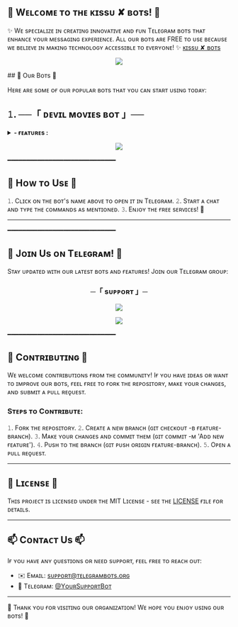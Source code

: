 ## 🌈 Wᴇʟᴄᴏᴍᴇ ᴛᴏ ᴛʜᴇ ᴋɪssᴜ ✘ ʙᴏᴛs! 🌈

✨ Wᴇ sᴘᴇᴄɪᴀʟɪᴢᴇ ɪɴ ᴄʀᴇᴀᴛɪɴɢ ɪɴɴᴏᴠᴀᴛɪᴠᴇ ᴀɴᴅ ғᴜɴ Tᴇʟᴇɢʀᴀᴍ ʙᴏᴛs ᴛʜᴀᴛ ᴇɴʜᴀɴᴄᴇ ʏᴏᴜʀ ᴍᴇssᴀɢɪɴɢ ᴇxᴘᴇʀɪᴇɴᴄᴇ. Aʟʟ ᴏᴜʀ ʙᴏᴛs ᴀʀᴇ FREE ᴛᴏ ᴜsᴇ ʙᴇᴄᴀᴜsᴇ ᴡᴇ ʙᴇʟɪᴇᴠᴇ ɪɴ ᴍᴀᴋɪɴɢ ᴛᴇᴄʜɴᴏʟᴏɢʏ ᴀᴄᴄᴇssɪʙʟᴇ ᴛᴏ ᴇᴠᴇʀʏᴏɴᴇ! ✨
[ᴋɪssᴜ ✘ ʙᴏᴛs](https://t.me/kissuxbots)

<p align="center">
  <img src="https://github-stats-alpha.vercel.app/api/?username=kissuxbots &cc=000&tc=00ff00&ic=fff000&bc=fff" align="center">
</p>
## 🚀 Oᴜʀ Bᴏᴛs 🚀

Hᴇʀᴇ ᴀʀᴇ sᴏᴍᴇ ᴏғ ᴏᴜʀ ᴘᴏᴘᴜʟᴀʀ ʙᴏᴛs ᴛʜᴀᴛ ʏᴏᴜ ᴄᴀɴ sᴛᴀʀᴛ ᴜsɪɴɢ ᴛᴏᴅᴀʏ:

## 𝟷. ──「 ᴅᴇᴠɪʟ ᴍᴏᴠɪᴇs ʙᴏᴛ 」──  

<details><summary><b> - ғᴇᴀᴛᴜʀᴇs :</b></summary>
  
## ғᴇᴀᴛᴜʀᴇs
- [x] 𝑺𝒉𝒐𝒓𝒕𝒏𝒆𝒓 𝑺𝒖𝒑𝒑𝒐𝒓𝒕 𝒊𝒏 𝑺𝒕𝒓𝒆𝒂𝒎 𝒂𝒏𝒅 𝑫𝒐𝒘𝒏𝒍𝒐𝒂𝒅 𝒇𝒆𝒂𝒕𝒖𝒓𝒆
- [x] 𝑮𝒐𝒐𝒅 𝑴𝒐𝒓𝒏𝒊𝒏𝒈, 𝑨𝒇𝒕𝒆𝒓𝒏𝒐𝒐𝒏, 𝑬𝒗𝒆𝒏𝒊𝒏𝒈, 𝑵𝒊𝒈𝒉𝒕 𝒘𝒊𝒔𝒉𝒆𝒔 
- [x] 𝑹𝒆𝒒𝒖𝒆𝒔𝒕 𝒕𝒐 𝒋𝒐𝒊𝒏 𝒊𝒏 𝑭𝒔𝒖𝒃
- [x] 𝑩𝒆𝒔𝒕 𝑺𝒕𝒓𝒆𝒂𝒎𝒊𝒏𝒈 𝑾𝒆𝒃𝒔𝒊𝒕𝒆
- [x] 𝑷𝒓𝒆𝒎𝒊𝒖𝒎 𝒎𝒆𝒎𝒃𝒆𝒓𝒔𝒉𝒊𝒑 𝒎𝒂𝒏𝒂𝒈𝒆𝒎𝒆𝒏𝒕 
- [x] 𝐶𝑢𝑠𝑡𝑜𝑚 𝑆ℎ𝑜𝑟𝑡𝑛𝑒𝑟 ( 𝐴𝑙𝑙 𝑊𝑒𝑏𝑠𝑖𝑡𝑒𝑠 )
- [x] 𝑆𝑡𝑟𝑒𝑎𝑚 𝑜𝑛𝑙𝑖𝑛𝑒 𝑎𝑛𝑑 𝐹𝑎𝑠𝑡 𝐷𝑜𝑤𝑛𝑙𝑜𝑎𝑑
- [x] 𝐼𝑀𝐷𝐵 𝑇𝑒𝑚𝑝𝑙𝑎𝑡𝑒 𝑆𝑒𝑡
- [x] 𝐼𝑛𝑑𝑒𝑥𝑒𝑠 𝐹𝑖𝑙𝑒𝑠 𝑎𝑏𝑜𝑣𝑒 2𝐺𝐵
- [x] 𝑃𝑟𝑒𝐷𝑉𝐷 𝑎𝑛𝑑 𝐶𝑎𝑚𝑅𝑖𝑝 𝐷𝑒𝑙𝑒𝑡𝑒 𝑀𝑜𝑑𝑒
- [x] 𝑀𝑢𝑙𝑡𝑖𝑝𝑙𝑒 𝐹𝑖𝑙𝑒 𝐷𝑒𝑙𝑒𝑡𝑖𝑜𝑛
- [x] 𝑆𝑒𝑡𝑡𝑖𝑛𝑔𝑠 𝑀𝑒𝑛𝑢
- [x] 𝐹𝑜𝑟𝑐𝑒 𝑆𝑢𝑏𝑠𝑐𝑟𝑖𝑝𝑡𝑖𝑜𝑛
- [x] 𝑊𝑒𝑙𝑐𝑜𝑚𝑒 𝑀𝑒𝑠𝑠𝑎𝑔𝑒
- [x] 𝐴𝑢𝑡𝑜𝑚𝑎𝑡𝑖𝑐 𝐹𝑖𝑙𝑒 𝐹𝑖𝑙𝑡𝑒𝑟𝑖𝑛𝑔
- [x] 𝐷𝑜𝑢𝑏𝑙𝑒 𝐹𝑖𝑙𝑡𝑒𝑟 𝐵𝑢𝑡𝑡𝑜𝑛
- [x] 𝑆𝑖𝑛𝑔𝑙𝑒 𝐹𝑖𝑙𝑡𝑒𝑟 𝐵𝑢𝑡𝑡𝑜𝑛
- [x] 𝐵𝑜𝑡 𝑃𝑀 𝐹𝑖𝑙𝑒 𝑆𝑒𝑛𝑑 𝑀𝑜𝑑𝑒
- [x] 𝐴𝑢𝑡𝑜 𝐹𝑖𝑙𝑒 𝑆𝑒𝑛𝑑
- [x] 𝐹𝑜𝑟𝑤𝑎𝑟𝑑 𝑅𝑒𝑠𝑡𝑟𝑖𝑐𝑡𝑖𝑜𝑛
- [x] 𝐹𝑖𝑙𝑒 𝑃𝑟𝑜𝑡𝑒𝑐𝑡
- [x] 𝑀𝑎𝑛𝑢𝑎𝑙 𝐹𝑖𝑙𝑒 𝐹𝑖𝑙𝑡𝑒𝑟𝑖𝑛𝑔
- [x] 𝐺𝑙𝑜𝑏𝑎𝑙 𝐹𝑖𝑙𝑒 𝐹𝑖𝑙𝑡𝑒𝑟𝑖𝑛𝑔
- [x] 𝐼𝑀𝐷𝐵
- [x] 𝐴𝑑𝑚𝑖𝑛 𝐶𝑜𝑚𝑚𝑎𝑛𝑑𝑠
- [x] 𝑈𝑠𝑒𝑟 𝐵𝑟𝑜𝑎𝑑𝑐𝑎𝑠𝑡
- [x] 𝐺𝑟𝑜𝑢𝑝 𝐵𝑟𝑜𝑎𝑑𝑐𝑎𝑠𝑡
- [x] 𝐼𝑛𝑑𝑒𝑥
- [x] 𝐼𝑀𝐷𝐵 𝑠𝑒𝑎𝑟𝑐ℎ
- [x] 𝐼𝑛𝑙𝑖𝑛𝑒 𝑆𝑒𝑎𝑟𝑐ℎ
- [x] 𝑅𝑎𝑛𝑑𝑜𝑚 𝑝𝑖𝑐𝑠
- [x] 𝑖𝑑𝑠 𝑎𝑛𝑑 𝑈𝑠𝑒𝑟 𝑖𝑛𝑓𝑜 
- [x] 𝑆𝑡𝑎𝑡𝑠
- [x] 𝑈𝑠𝑒𝑟𝑠
- [x] 𝐶ℎ𝑎𝑡𝑠
- [x] 𝑈𝑠𝑒𝑟 𝐵𝑎𝑛
- [x] 𝑈𝑠𝑒𝑟 𝑈𝑛𝑏𝑎𝑛
- [x] 𝐶ℎ𝑎𝑡 𝐿𝑒𝑎𝑣𝑒
- [x] 𝐶ℎ𝑎𝑡 𝐷𝑖𝑠𝑎𝑏𝑙𝑒
- [x] 𝑆𝑝𝑒𝑙𝑙𝑖𝑛𝑔 𝐶ℎ𝑒𝑐𝑘 𝐹𝑒𝑎𝑡𝑢𝑟𝑒
- [x] 𝐹𝑖𝑙𝑒 𝑆𝑡𝑜𝑟𝑒
- [x] 𝐴𝑢𝑡𝑜 𝐷𝑒𝑙𝑒𝑡𝑒
- [x] ᴛᴇʟᴇɢʀᴀᴘʜ
- [x] sᴏɴɢ ᴅᴏᴡɴʟᴏᴀᴅᴇʀ (ғʀᴏᴍ ʏᴏᴜᴛᴜʙᴇ)
- [x] ʙƦᴏᴀᴅᴄᴀsᴛ, ɢƦᴏᴜᴘ ʙƦᴏᴀᴅᴄᴀsᴛ (ᴀᴅᴍɪɴs)
- [x] sᴛᴀᴛs
- [x] ɪᴅ ᴀɴᴅ ᴜsᴇʀ ɪɴғᴏ
- [x] ᴏᴛʜᴇʀ ᴀᴅᴍɪɴ ᴄᴏᴍᴍᴀɴᴅs

<b>ᴛᴏ ᴋɴᴏᴡ ᴀʙᴏᴜᴛ ᴀʟʟ ғᴇᴀᴛᴜʀᴇs, ᴊᴏɪɴ ᴏᴜʀ  <a href='https://t.me/kisuxbots'>ᴜᴘᴅᴀᴛᴇs ᴄʜᴀɴɴᴇʟ</a>.</b>
</details>
<p align="center">
  <img src="https://telegra.ph/file/ded6640caffcd72b77f64.jpg">
</p>
━━━━━━━━━━━━━━━━━━━━━━━━━━━━━

## 🎉 Hᴏᴡ ᴛᴏ Usᴇ 🎉

𝟷. Cʟɪᴄᴋ ᴏɴ ᴛʜᴇ ʙᴏᴛ's ɴᴀᴍᴇ ᴀʙᴏᴠᴇ ᴛᴏ ᴏᴘᴇɴ ɪᴛ ɪɴ Tᴇʟᴇɢʀᴀᴍ.
𝟸. Sᴛᴀʀᴛ ᴀ ᴄʜᴀᴛ ᴀɴᴅ ᴛʏᴘᴇ ᴛʜᴇ ᴄᴏᴍᴍᴀɴᴅs ᴀs ᴍᴇɴᴛɪᴏɴᴇᴅ.
𝟹. Eɴᴊᴏʏ ᴛʜᴇ ғʀᴇᴇ sᴇʀᴠɪᴄᴇs! 🎊

---
━━━━━━━━━━━━━━━━━━━━━━━━━━━━━
## 🔗 Jᴏɪɴ Us ᴏɴ Tᴇʟᴇɢʀᴀᴍ! 🔗

Sᴛᴀʏ ᴜᴘᴅᴀᴛᴇᴅ ᴡɪᴛʜ ᴏᴜʀ ʟᴀᴛᴇsᴛ ʙᴏᴛs ᴀɴᴅ ғᴇᴀᴛᴜʀᴇs! Jᴏɪɴ ᴏᴜʀ Tᴇʟᴇɢʀᴀᴍ ɢʀᴏᴜᴘ:
<h3 align="center">
    ─「 sᴜᴩᴩᴏʀᴛ 」─
</h3>

<p align="center">
<a href="https://telegram.me/pwlived"><img src="https://img.shields.io/badge/-Support%20Group-blue.svg?style=for-the-badge&logo=Telegram"></a>
</p>
<p align="center">
<a href="https://telegram.me/kissuXbots"><img src="https://img.shields.io/badge/-Support%20Channel-blue.svg?style=for-the-badge&logo=Telegram"></a>
</p>

━━━━━━━━━━━━━━━━━━━━━━━━━━━━━


## 🤝 Cᴏɴᴛʀɪʙᴜᴛɪɴɢ 🤝

Wᴇ ᴡᴇʟᴄᴏᴍᴇ ᴄᴏɴᴛʀɪʙᴜᴛɪᴏɴs ғʀᴏᴍ ᴛʜᴇ ᴄᴏᴍᴍᴜɴɪᴛʏ! Iғ ʏᴏᴜ ʜᴀᴠᴇ ɪᴅᴇᴀs ᴏʀ ᴡᴀɴᴛ ᴛᴏ ɪᴍᴘʀᴏᴠᴇ ᴏᴜʀ ʙᴏᴛs, ғᴇᴇʟ ғʀᴇᴇ ᴛᴏ ғᴏʀᴋ ᴛʜᴇ ʀᴇᴘᴏsɪᴛᴏʀʏ, ᴍᴀᴋᴇ ʏᴏᴜʀ ᴄʜᴀɴɢᴇs, ᴀɴᴅ sᴜʙᴍɪᴛ ᴀ ᴘᴜʟʟ ʀᴇǫᴜᴇsᴛ.

### Sᴛᴇᴘs ᴛᴏ Cᴏɴᴛʀɪʙᴜᴛᴇ:

𝟷. Fᴏʀᴋ ᴛʜᴇ ʀᴇᴘᴏsɪᴛᴏʀʏ.
𝟸. Cʀᴇᴀᴛᴇ ᴀ ɴᴇᴡ ʙʀᴀɴᴄʜ (ɢɪᴛ ᴄʜᴇᴄᴋᴏᴜᴛ -ʙ ғᴇᴀᴛᴜʀᴇ-ʙʀᴀɴᴄʜ).
𝟹. Mᴀᴋᴇ ʏᴏᴜʀ ᴄʜᴀɴɢᴇs ᴀɴᴅ ᴄᴏᴍᴍɪᴛ ᴛʜᴇᴍ (ɢɪᴛ ᴄᴏᴍᴍɪᴛ -ᴍ 'Aᴅᴅ ɴᴇᴡ ғᴇᴀᴛᴜʀᴇ').
𝟺. Pᴜsʜ ᴛᴏ ᴛʜᴇ ʙʀᴀɴᴄʜ (ɢɪᴛ ᴘᴜsʜ ᴏʀɪɢɪɴ ғᴇᴀᴛᴜʀᴇ-ʙʀᴀɴᴄʜ).
𝟻. Oᴘᴇɴ ᴀ ᴘᴜʟʟ ʀᴇǫᴜᴇsᴛ.

---

## 📜 Lɪᴄᴇɴsᴇ 📜

Tʜɪs ᴘʀᴏᴊᴇᴄᴛ ɪs ʟɪᴄᴇɴsᴇᴅ ᴜɴᴅᴇʀ ᴛʜᴇ MIT Lɪᴄᴇɴsᴇ - sᴇᴇ ᴛʜᴇ [LICENSE](LICENSE) ғɪʟᴇ ғᴏʀ ᴅᴇᴛᴀɪʟs.

---

## 📫 Cᴏɴᴛᴀᴄᴛ Us 📫

Iғ ʏᴏᴜ ʜᴀᴠᴇ ᴀɴʏ ǫᴜᴇsᴛɪᴏɴs ᴏʀ ɴᴇᴇᴅ sᴜᴘᴘᴏʀᴛ, ғᴇᴇʟ ғʀᴇᴇ ᴛᴏ ʀᴇᴀᴄʜ ᴏᴜᴛ:

- ✉️ Eᴍᴀɪʟ: sᴜᴘᴘᴏʀᴛ@ᴛᴇʟᴇɢʀᴀᴍʙᴏᴛs.ᴏʀɢ
- 📱 Tᴇʟᴇɢʀᴀᴍ: [@YᴏᴜʀSᴜᴘᴘᴏʀᴛBᴏᴛ](ʜᴛᴛᴘs://ᴛ.ᴍᴇ/YᴏᴜʀSᴜᴘᴘᴏʀᴛBᴏᴛ)

---

🌟 Tʜᴀɴᴋ ʏᴏᴜ ғᴏʀ ᴠɪsɪᴛɪɴɢ ᴏᴜʀ ᴏʀɢᴀɴɪᴢᴀᴛɪᴏɴ! Wᴇ ʜᴏᴘᴇ ʏᴏᴜ ᴇɴᴊᴏʏ ᴜsɪɴɢ ᴏᴜʀ ʙᴏᴛs! 🌟
